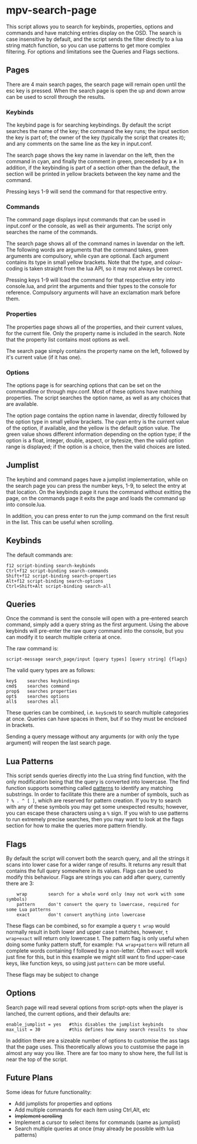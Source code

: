 # mpv-search-page

This script allows you to search for keybinds, properties, options and commands and have matching entries display on the OSD.
The search is case insensitive by default, and the script sends the filter directly to a lua string match function, so you can use patterns to get more complex filtering. For options and limitations see the Queries and Flags sections.

## Pages
There are 4 main search pages, the search page will remain open until the esc key is pressed. When the search page is open the up and down arrow can be used to scroll through the results.

### Keybinds
The keybind page is for searching keybindings. By default the script searches the name of the key; the command the key runs; the input section the key is part of; the owner of the key (typically the script that creates it); and any comments on the same line as the key in input.conf.

The search page shows the key name in lavendar on the left, then the command in cyan, and finally the comment in green, preceeded by a `#`. In addition, if the keybinding is part of a section other than the default, the section will be printed in yellow brackets between the key name and the command.

Pressing keys 1-9 will send the command for that respective entry.

### Commands
The command page displays input commands that can be used in input.conf or the console, as well as their arguments. The script only searches the name of the commands.

The search page shows all of the command names in lavendar on the left. The following words are arguments that the command takes, green arguments are compulsory, while cyan are optional. Each argument contains its type in small yellow brackets. Note that the type, and colour-coding is taken straight from the lua API, so it may not always be correct.

Pressing keys 1-9 will load the command for that respective entry into console.lua, and print the arguments and thier types to the console for reference. Compulsory arguments will have an exclamation mark before them.

### Properties
The properties page shows all of the properties, and their current values, for the current file. Only the property name is included in the search. Note that the property list contains most options as well.

The search page simply contains the property name on the left, followed by it's current value (if it has one).

### Options
The options page is for searching options that can be set on the commandline or through mpv.conf. Most of these options have matching properties. The script searches the option name, as well as any choices that are available.

The option page contains the option name in lavendar, directly followed by the option type in small yellow brackets. The cyan entry is the current value of the option, if available, and the yellow is the default option value. The green value shows different information depending on the option type; if the option is a float, integer, double, aspect, or bytesize, then the valid option range is displayed; if the option is a choice, then the valid choices are listed.

## Jumplist

The keybind and command pages have a jumplist implementation, while on the search page you can press the number keys, 1-9,
to select the entry at that location. On the keybinds page it runs the command without exitting the page,
on the commands page it exits the page and loads the command up into console.lua.

In addition, you can press enter to run the jump command on the first result in the list. This can be useful when scrolling.


## Keybinds

The default commands are:

    f12 script-binding search-keybinds
    Ctrl+f12 script-binding search-commands
    Shift+f12 script-binding search-properties
    Alt+f12 script-binding search-options
    Ctrl+Shift+Alt script-binding search-all


## Queries

Once the command is sent the console will open with a pre-entered search command, simply add a query string as the first argument.
Using the above keybinds will pre-enter the raw query command into the console, but you can modify it to search multiple criteria at once.

The raw command is:

    script-message search_page/input [query types] [query string] {flags}

The valid query types are as follows:

    key$    searches keybindings
    cmd$    searches command
    prop$   searches properties
    opt$    searches options
    all$    searches all

These queries can be combined, i.e. `key$cmd$` to search multiple categories at once. Queries can have spaces in them, but if so they must be enclosed in brackets.

Sending a query message without any arguments (or with only the type argument) will reopen the last search page.

## Lua Patterns

This script sends queries directly into the Lua string find function, with the only modification being that the query is converted into lowercase. The find function supports something called [patterns](http://lua-users.org/wiki/PatternsTutorial) to identify any matching substrings. In order to facilitate this there are a number of symbols, such as `? % . ^ [ ]`, which are reserved for pattern creation. If you try to search with any of these symbols you may get some unexpected results; however, you can escape these characters using a `%` sign. If you wish to use patterns to run extremely precise searches, then you may want to look at the flags section for how to make the queries more pattern friendly.

## Flags

By default the script will convert both the search query, and all the strings it scans into lower case for a wider range of results. It returns any result that contains the full query somewhere in its values. Flags can be used to modify this behaviour. Flags are strings you can add after query, currently there are 3:

        wrap        search for a whole word only (may not work with some symbols)
        pattern     don't convert the query to lowercase, required for some Lua patterns
        exact       don't convert anything into lowercase

These flags can be combined, so for example a query `t wrap` would normally result in both lower and upper case t matches, however, `t wrap+exact` will return only lowercase t. The pattern flag is only useful when doing some funky pattern stuff, for example:
`f%A wrap+pattern` will return all complete words containing f followed by a non-letter. Often `exact` will work just fine for this,
but in this example we might still want to find upper-case keys, like function keys, so using just `pattern` can be more useful.

These flags may be subject to change


## Options

Search page will read several options from script-opts when the player is lanched, the current options, and their defaults are:

    enable_jumplist = yes   #this disables the jumplist keybinds
    max_list = 30           #this defines how many search results to show

In addition there are a sizeable number of options to customise the ass tags that the page uses. This theoretically allows you to customise the page in almost any way you like. There are far too many to show here, the full list is near the top of the script.

## Future Plans

Some ideas for future functionality:

*   Add jumplists for properties and options
*   Add multiple commands for each item using Ctrl,Alt, etc
*   ~~Implement scrolling~~
*   Implement a cursor to select items for commands (same as jumplist)
*   Search multiple queries at once (may already be possible with lua patterns)

